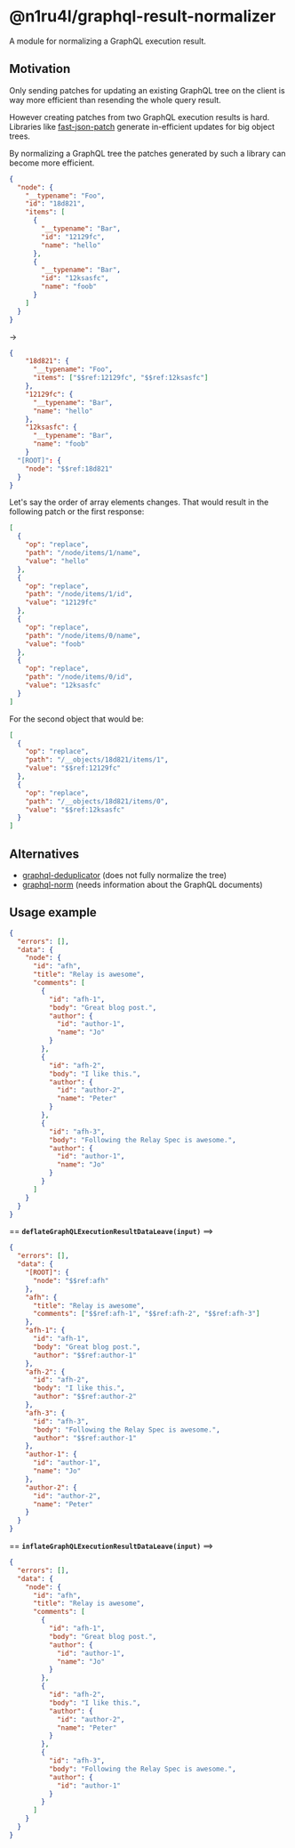 # @n1ru4l/graphql-result-normalizer

A module for normalizing a GraphQL execution result.

## Motivation

Only sending patches for updating an existing GraphQL tree on the client is way more efficient than resending the whole query result.

However creating patches from two GraphQL execution results is hard. Libraries like [fast-json-patch](https://github.com/Starcounter-Jack/JSON-Patch) generate in-efficient updates for big object trees.

By normalizing a GraphQL tree the patches generated by such a library can become more efficient.

```json
{
  "node": {
    "__typename": "Foo",
    "id": "18d821",
    "items": [
      {
        "__typename": "Bar",
        "id": "12129fc",
        "name": "hello"
      },
      {
        "__typename": "Bar",
        "id": "12ksasfc",
        "name": "foob"
      }
    ]
  }
}
```

->

```json
{
    "18d821": {
      "__typename": "Foo",
      "items": ["$$ref:12129fc", "$$ref:12ksasfc"]
    },
    "12129fc": {
      "__typename": "Bar",
      "name": "hello"
    },
    "12ksasfc": {
      "__typename": "Bar",
      "name": "foob"
    }
  "[ROOT]": {
    "node": "$$ref:18d821"
  }
}
```

Let's say the order of array elements changes. That would result in the following patch or the first response:

```json
[
  {
    "op": "replace",
    "path": "/node/items/1/name",
    "value": "hello"
  },
  {
    "op": "replace",
    "path": "/node/items/1/id",
    "value": "12129fc"
  },
  {
    "op": "replace",
    "path": "/node/items/0/name",
    "value": "foob"
  },
  {
    "op": "replace",
    "path": "/node/items/0/id",
    "value": "12ksasfc"
  }
]
```

For the second object that would be:

```json
[
  {
    "op": "replace",
    "path": "/__objects/18d821/items/1",
    "value": "$$ref:12129fc"
  },
  {
    "op": "replace",
    "path": "/__objects/18d821/items/0",
    "value": "$$ref:12ksasfc"
  }
]
```

## Alternatives

- [graphql-deduplicator](https://github.com/gajus/graphql-deduplicator) (does not fully normalize the tree)
- [graphql-norm](https://github.com/dividab/graphql-norm) (needs information about the GraphQL documents)

## Usage example

```json
{
  "errors": [],
  "data": {
    "node": {
      "id": "afh",
      "title": "Relay is awesome",
      "comments": [
        {
          "id": "afh-1",
          "body": "Great blog post.",
          "author": {
            "id": "author-1",
            "name": "Jo"
          }
        },
        {
          "id": "afh-2",
          "body": "I like this.",
          "author": {
            "id": "author-2",
            "name": "Peter"
          }
        },
        {
          "id": "afh-3",
          "body": "Following the Relay Spec is awesome.",
          "author": {
            "id": "author-1",
            "name": "Jo"
          }
        }
      ]
    }
  }
}
```

== **`deflateGraphQLExecutionResultDataLeave(input)`** ==>

```json
{
  "errors": [],
  "data": {
    "[ROOT]": {
      "node": "$$ref:afh"
    },
    "afh": {
      "title": "Relay is awesome",
      "comments": ["$$ref:afh-1", "$$ref:afh-2", "$$ref:afh-3"]
    },
    "afh-1": {
      "id": "afh-1",
      "body": "Great blog post.",
      "author": "$$ref:author-1"
    },
    "afh-2": {
      "id": "afh-2",
      "body": "I like this.",
      "author": "$$ref:author-2"
    },
    "afh-3": {
      "id": "afh-3",
      "body": "Following the Relay Spec is awesome.",
      "author": "$$ref:author-1"
    },
    "author-1": {
      "id": "author-1",
      "name": "Jo"
    },
    "author-2": {
      "id": "author-2",
      "name": "Peter"
    }
  }
}
```

== **`inflateGraphQLExecutionResultDataLeave(input)`** ==>

```json
{
  "errors": [],
  "data": {
    "node": {
      "id": "afh",
      "title": "Relay is awesome",
      "comments": [
        {
          "id": "afh-1",
          "body": "Great blog post.",
          "author": {
            "id": "author-1",
            "name": "Jo"
          }
        },
        {
          "id": "afh-2",
          "body": "I like this.",
          "author": {
            "id": "author-2",
            "name": "Peter"
          }
        },
        {
          "id": "afh-3",
          "body": "Following the Relay Spec is awesome.",
          "author": {
            "id": "author-1"
          }
        }
      ]
    }
  }
}
```
